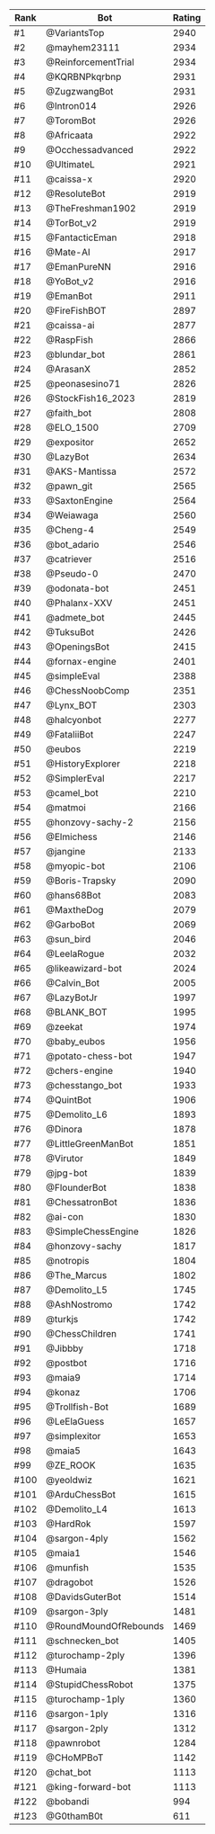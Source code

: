 Rank|Bot|Rating
---|---|---
#1|@VariantsTop|2940
#2|@mayhem23111|2934
#3|@ReinforcementTrial|2934
#4|@KQRBNPkqrbnp|2931
#5|@ZugzwangBot|2931
#6|@Intron014|2926
#7|@ToromBot|2926
#8|@Africaata|2922
#9|@Occhessadvanced|2922
#10|@UltimateL|2921
#11|@caissa-x|2920
#12|@ResoluteBot|2919
#13|@TheFreshman1902|2919
#14|@TorBot_v2|2919
#15|@FantacticEman|2918
#16|@Mate-AI|2917
#17|@EmanPureNN|2916
#18|@YoBot_v2|2916
#19|@EmanBot|2911
#20|@FireFishBOT|2897
#21|@caissa-ai|2877
#22|@RaspFish|2866
#23|@blundar_bot|2861
#24|@ArasanX|2852
#25|@peonasesino71|2826
#26|@StockFish16_2023|2819
#27|@faith_bot|2808
#28|@ELO_1500|2709
#29|@expositor|2652
#30|@LazyBot|2634
#31|@AKS-Mantissa|2572
#32|@pawn_git|2565
#33|@SaxtonEngine|2564
#34|@Weiawaga|2560
#35|@Cheng-4|2549
#36|@bot_adario|2546
#37|@catriever|2516
#38|@Pseudo-0|2470
#39|@odonata-bot|2451
#40|@Phalanx-XXV|2451
#41|@admete_bot|2445
#42|@TuksuBot|2426
#43|@OpeningsBot|2415
#44|@fornax-engine|2401
#45|@simpleEval|2388
#46|@ChessNoobComp|2351
#47|@Lynx_BOT|2303
#48|@halcyonbot|2277
#49|@FataliiBot|2247
#50|@eubos|2219
#51|@HistoryExplorer|2218
#52|@SimplerEval|2217
#53|@camel_bot|2210
#54|@matmoi|2166
#55|@honzovy-sachy-2|2156
#56|@Elmichess|2146
#57|@jangine|2133
#58|@myopic-bot|2106
#59|@Boris-Trapsky|2090
#60|@hans68Bot|2083
#61|@MaxtheDog|2079
#62|@GarboBot|2069
#63|@sun_bird|2046
#64|@LeelaRogue|2032
#65|@likeawizard-bot|2024
#66|@Calvin_Bot|2005
#67|@LazyBotJr|1997
#68|@BLANK_BOT|1995
#69|@zeekat|1974
#70|@baby_eubos|1956
#71|@potato-chess-bot|1947
#72|@chers-engine|1940
#73|@chesstango_bot|1933
#74|@QuintBot|1906
#75|@Demolito_L6|1893
#76|@Dinora|1878
#77|@LittleGreenManBot|1851
#78|@Virutor|1849
#79|@jpg-bot|1839
#80|@FlounderBot|1838
#81|@ChessatronBot|1836
#82|@ai-con|1830
#83|@SimpleChessEngine|1826
#84|@honzovy-sachy|1817
#85|@notropis|1804
#86|@The_Marcus|1802
#87|@Demolito_L5|1745
#88|@AshNostromo|1742
#89|@turkjs|1742
#90|@ChessChildren|1741
#91|@Jibbby|1718
#92|@postbot|1716
#93|@maia9|1714
#94|@konaz|1706
#95|@Trollfish-Bot|1689
#96|@LeElaGuess|1657
#97|@simplexitor|1653
#98|@maia5|1643
#99|@ZE_ROOK|1635
#100|@yeoldwiz|1621
#101|@ArduChessBot|1615
#102|@Demolito_L4|1613
#103|@HardRok|1597
#104|@sargon-4ply|1562
#105|@maia1|1546
#106|@munfish|1535
#107|@dragobot|1526
#108|@DavidsGuterBot|1514
#109|@sargon-3ply|1481
#110|@RoundMoundOfRebounds|1469
#111|@schnecken_bot|1405
#112|@turochamp-2ply|1396
#113|@Humaia|1381
#114|@StupidChessRobot|1375
#115|@turochamp-1ply|1360
#116|@sargon-1ply|1316
#117|@sargon-2ply|1312
#118|@pawnrobot|1284
#119|@CHoMPBoT|1142
#120|@chat_bot|1113
#121|@king-forward-bot|1113
#122|@bobandi|994
#123|@G0thamB0t|611
